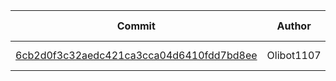 
| Commit | Author | Message | Files Changed |
|--------|--------|---------|---------------|
| [6cb2d0f3c32aedc421ca3cca04d6410fdd7bd8ee](https://github.com/Olibot1107/games/commit/6cb2d0f3c32aedc421ca3cca04d6410fdd7bd8ee) | Olibot1107 | Update README.md |  |
